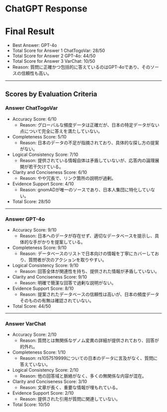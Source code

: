 # ChatGPT Response

# Final Result

- Best Answer: GPT-4o
- Total Score for Answer 1 ChatTogoVar: 28/50
- Total Score for Answer 2 GPT-4o: 44/50
- Total Score for Answer 3 VarChat: 10/50
- Reason: 質問に正確かつ包括的に答えているのはGPT-4oであり、そのソースの信頼性も高い。

---

## Scores by Evaluation Criteria

### Answer ChatTogoVar
- Accuracy Score: 6/10
  - Reason: グローバルな頻度データは正確だが、日本の特定データがない点について完全に答えを満たしていない。
- Completeness Score: 5/10
  - Reason: 日本のデータの不足が指摘されており、具体的な探し方の提案がない。
- Logical Consistency Score: 7/10
  - Reason: 提供されている情報自体は矛盾していないが、応答内の論理展開が若干欠けている。
- Clarity and Conciseness Score: 6/10
  - Reason: やや冗長で、リンク箇所の説明が過剰。
- Evidence Support Score: 4/10
  - Reason: gnomADが唯一のソースであり、日本人集団に特化していない。
- Total Score: 28/50

---

### Answer GPT-4o
- Accuracy Score: 9/10
  - Reason: 日本へのデータが存在せず、適切なデータベースを提示し、具体的な手がかりを提案している。
- Completeness Score: 9/10
  - Reason: データベースのリストで日本向けの情報を丁寧にカバーしており、質問者が次のアクションを取りやすい。
- Logical Consistency Score: 9/10
  - Reason: 回答全体が関連性を持ち、提供された情報が矛盾していない。
- Clarity and Conciseness Score: 9/10
  - Reason: 明確で簡潔な回答で過剰な説明がない。
- Evidence Support Score: 8/10
  - Reason: 提案されたデータベースの信頼性は高いが、日本の頻度データそのものの有無は確認されていない。
- Total Score: 44/50

---

### Answer VarChat
- Accuracy Score: 2/10
  - Reason: 質問とは無関係なゲノム変異の詳細が提供されており、回答が的外れ。
- Completeness Score: 1/10
  - Reason: rs1057519999についての日本のデータに言及がなく、質問に答えていない。
- Logical Consistency Score: 2/10
  - Reason: 他の回答域と脈絡がなく、多くの無関係な内容が混在。
- Clarity and Conciseness Score: 3/10
  - Reason: 文章が長く、重要な情報が埋もれている。
- Evidence Support Score: 2/10
  - Reason: 提供された引用が質問に関連していない。
- Total Score: 10/50